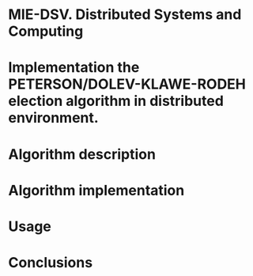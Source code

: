 MIE-DSV. Distributed Systems and Computing
=======

Implementation the PETERSON/DOLEV-KLAWE-RODEH election algorithm in distributed environment.
====


Algorithm description
===

Algorithm implementation
===

Usage
===

Conclusions
===
